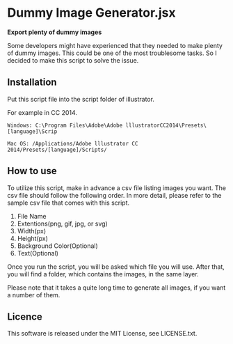 # Dummy Image Generator.jsx
**Export plenty of dummy images**

Some developers might have experienced that they needed to make plenty of dummy images.
This could be one of the most troublesome tasks.
So I decided to make this script to solve the issue.

## Installation
Put this script file into the script folder of illustrator.

For example in CC 2014.
```
Windows: C:\Program Files\Adobe\Adobe lllustratorCC2014\Presets\[language]\Scrip

Mac OS: /Applications/Adobe lllustrator CC 2014/Presets/[language]/Scripts/
```

## How to use
To utilize this script, make in advance a csv file listing images you want.
The csv file should follow the following order.
In more detail, please refer to the sample csv file that comes with this script.

1. File Name
2. Extentions(png, gif, jpg, or svg)
3. Width(px)
4. Height(px)
5. Background Color(Optional)
6. Text(Optional)

Once you run the script, you will be asked which file you will use.
After that, you will find a folder, which contains the images, in the same layer.

Please note that it takes a quite long time to generate all images, if you want a number of them.

## Licence
This software is released under the MIT License, see LICENSE.txt.
